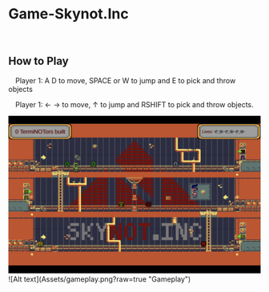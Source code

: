# Game-Skynot.Inc
<p>&emsp; </p>

<h2>How to Play</h2>
<p>&emsp;Player 1: A D to move, SPACE or W to jump and E to pick and throw objects</p>
<p>&emsp;Player 1: ← → to move, ↑ to jump and RSHIFT to pick and throw objects.</p>

<div>
  <img src="https://github.com/Danielmdc94/Game-Skynot.Inc/blob/master/Assets/gameplay.png?raw=true)" />
  ![Alt text](Assets/gameplay.png?raw=true "Gameplay")
</div>
